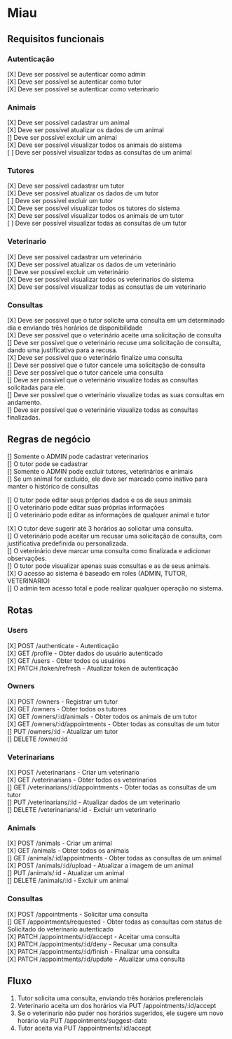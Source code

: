 # Miau

## Requisitos funcionais
### Autenticação
[X] Deve ser possível se autenticar como admin</br>
[X] Deve ser possível se autenticar como tutor</br>
[X] Deve ser possível se autenticar como veterinario</br>

### Animais
[X] Deve ser possível cadastrar um animal</br>
[X] Deve ser possível atualizar os dados de um animal</br>
[] Deve ser possível excluir um animal</br>
[X] Deve ser possível visualizar todos os animais do sistema</br>
[ ] Deve ser possível visualizar todas as consultas de um animal </br> 

### Tutores
[X] Deve ser possível cadastrar um tutor</br>
[X] Deve ser possível atualizar os dados de um tutor</br>
[ ] Deve ser possível excluir um tutor</br>
[X] Deve ser possível visualizar todos os tutores do sistema</br>
[X] Deve ser possível visualizar todos os animais de um tutor</br>
[ ] Deve ser possível visualizar todas as consultas de um tutor</br> 

### Veterinario
[X] Deve ser possível cadastrar um veterinário</br>
[X] Deve ser possível atualizar os dados de um veterinário</br>
[] Deve ser possível excluir um veterinário</br>
[X] Deve ser possível visualizar todos os veterinarios do sistema</br>
[X] Deve ser possível visualizar todas as consutlas de um veterinario</br>

### Consultas
[X] Deve ser possível que o tutor solicite uma consulta em um determinado dia e enviando três horários de disponibilidade</br>
[X] Deve ser possível que o veterinário aceite uma solicitação de consulta</br>
[] Deve ser possível que o veterinário recuse uma solicitação de consulta, dando uma justificativa para a recusa.</br>
[X] Deve ser possível que o veterinário finalize uma consulta</br>
[] Deve ser possível que o tutor cancele uma solicitação de consulta</br>
[] Deve ser possível que o tutor cancele uma consulta</br>
[] Deve ser possível que o veterinário visualize todas as consultas solicitadas para ele.</br>
[] Deve ser possível que o veterinário visualize todas as suas consultas em andamento.</br>
[] Deve ser possível que o veterinário visualize todas as consultas finalizadas.</br>

## Regras de negócio
[] Somente o ADMIN pode cadastrar veterinarios</br>
[] O tutor pode se cadastrar</br>
[] Somente o ADMIN pode excluir tutores, veterinários e animais</br>
[] Se um animal for excluído, ele deve ser marcado como inativo para manter o histórico de consultas

[] O tutor pode editar seus próprios dados e os de seus animais</br>
[] O veterinário pode editar suas próprias informações</br>
[] O veterinário pode editar as informações de qualquer animal e tutor</br>

[X] O tutor deve sugerir até 3 horários ao solicitar uma consulta.</br>
[] O veterinário pode aceitar um recusar uma solicitação de consulta, com justificativa predefinida ou personalizada.</br>
[] O veterinário deve marcar uma consulta como finalizada e adicionar observações.</br>
[] O tutor pode visualizar apenas suas consultas e as de seus animais.</br>
[X] O acesso ao sistema é baseado em roles (ADMIN, TUTOR, VETERINARIO)</br>
[] O admin tem acesso total e pode realizar qualquer operação no sistema.</br>

## Rotas
### Users
[X] POST /authenticate - Autenticação</br>
[X] GET /profile - Obter dados do usuário autenticado</br>
[X] GET /users - Obter todos os usuários</br>
[X] PATCH /token/refresh - Atualizar token de autenticação</br>

### Owners
[X] POST /owners - Registrar um tutor</br>
[X] GET /owners - Obter todos os tutores</br>
[X] GET /owners/:id/animals - Obter todos os animais de um tutor</br>
[X] GET /owners/:id/appointments - Obter todas as consultas de um tutor</br>
[] PUT /owners/:id - Atualizar um tutor</br>
[] DELETE /owner/:id</br>

### Veterinarians
[X] POST /veterinarians - Criar um veterinario</br>
[X] GET /veterinarians - Obter todos os veterinarios</br>
[] GET /veterinarians/:id/appointments - Obter todas as consultas de um tutor</br>
[] PUT /veterinarians/:id - Atualizar dados de um veterinario</br>
[] DELETE /veterinarians/:id - Excluir um veterinario</br>

### Animals
[X] POST /animals - Criar um animal</br>
[X] GET /animals - Obter todos os animais</br>
[] GET /animals/:id/appointments - Obter todas as consultas de um animal</br>
[X] POST /animals/:id/upload - Atualizar a imagem de um animal</br>
[] PUT /animals/:id - Atualizar um animal</br>
[] DELETE /animals/:id - Excluir um animal</br>

### Consultas
[X] POST /appointments - Solicitar uma consulta</br>
[] GET /appointments/requested - Obter todas as consultas com status de Solicitado do veterinario autenticado</br>
[X] PATCH /appointments/:id/accept - Aceitar uma consulta</br>
[X] PATCH /appointments/:id/deny - Recusar uma consulta</br>
[X] PATCH /appointments/:id/finish - Finalizar uma consulta</br>
[X] PATCH /appointments/:id/update - Atualizar uma consulta</br>

## Fluxo
1. Tutor solicita uma consulta, enviando três horários preferenciais
2. Veterinario aceita um dos horários via PUT /appointments/:id/accept
3. Se o veterinario não puder nos horários sugeridos, ele sugere um novo horário via PUT /appointments/suggest-date
4. Tutor aceita via PUT /appointments/:id/accept
